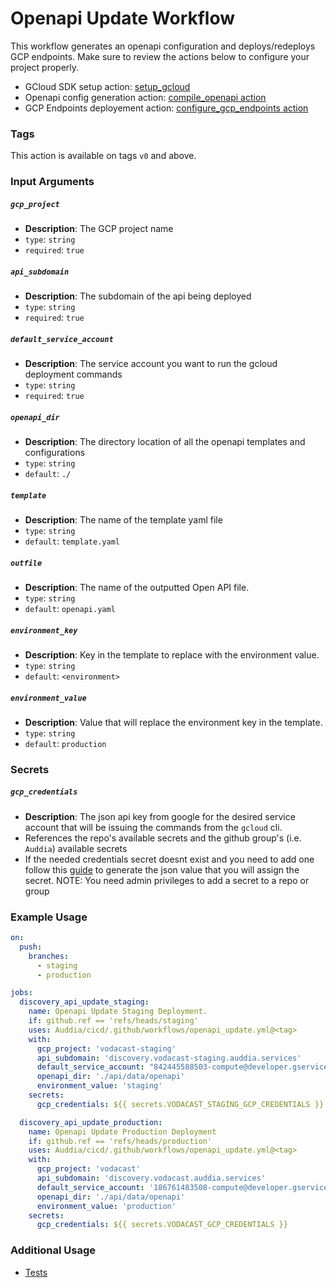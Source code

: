 # Openapi Update Workflow
This workflow generates an openapi configuration and deploys/redeploys GCP endpoints. Make sure to review the actions below to configure your project properly. 

* GCloud SDK setup action: [setup_gcloud](../../actions/setup_gcloud/README.md)
* Openapi config generation action: [compile_openapi action](../../actions/compile_openapi/README.md)
* GCP Endpoints deployement action: [configure_gcp_endpoints action](../../actions/configure_gcp_endpoints/README.md)

### Tags
This action is available on tags `v0` and above.


### Input Arguments

##### `gcp_project`
* **Description**: The GCP project name
* `type`: `string`
* `required`: `true`

##### `api_subdomain`
* **Description**: The subdomain of the api being deployed
* `type`: `string`
* `required`: `true`

##### `default_service_account`
* **Description**: The service account you want to run the gcloud deployment commands
* `type`: `string`
* `required`: `true`

##### `openapi_dir`
* **Description**: The directory location of all the openapi templates and configurations
* `type`: `string`
* `default`: `./`

##### `template`
* **Description**: The name of the template yaml file
* `type`: `string`
* `default`: `template.yaml`

##### `outfile`
* **Description**: The name of the outputted Open API file.
* `type`: `string`
* `default`: `openapi.yaml`

##### `environment_key`
* **Description**: Key in the template to replace with the environment value.
* `type`: `string`
* `default`: `<environment>`

##### `environment_value`
* **Description**: Value that will replace the environment key in the template.
* `type`: `string`
* `default`: `production`


### Secrets

##### `gcp_credentials`
* **Description**: The json api key from google for the desired service account that will be issuing the commands from the `gcloud` cli.
* References the repo's available secrets and the github group's (i.e. `Auddia`) available secrets
* If the needed credentials secret doesnt exist and you need to add one follow this [guide](https://cloud.google.com/docs/authentication/getting-started#create-service-account-console) to generate the json value that you will assign the secret. NOTE: You need admin privileges to add a secret to a repo or group


### Example Usage
```yaml
on:
  push:
    branches:
      - staging
      - production

jobs:
  discovery_api_update_staging:
    name: Openapi Update Staging Deployment.
    if: github.ref == 'refs/heads/staging'
    uses: Auddia/cicd/.github/workflows/openapi_update.yml@<tag>
    with:
      gcp_project: 'vodacast-staging'
      api_subdomain: 'discovery.vodacast-staging.auddia.services'
      default_service_account: "842445588503-compute@developer.gserviceaccount.com"
      openapi_dir: './api/data/openapi'
      environment_value: 'staging'
    secrets:
      gcp_credentials: ${{ secrets.VODACAST_STAGING_GCP_CREDENTIALS }}

  discovery_api_update_production:
    name: Openapi Update Production Deployment
    if: github.ref == 'refs/heads/production'
    uses: Auddia/cicd/.github/workflows/openapi_update.yml@<tag>
    with:
      gcp_project: 'vodacast'
      api_subdomain: 'discovery.vodacast.auddia.services'
      default_service_account: '186761483508-compute@developer.gserviceaccount.com'
      openapi_dir: './api/data/openapi'
      environment_value: 'production'
    secrets:
      gcp_credentials: ${{ secrets.VODACAST_GCP_CREDENTIALS }}
```

### Additional Usage
* [Tests]()